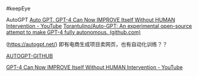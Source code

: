  #keepEye 

AutoGPT [Auto GPT.  GPT-4 Can Now IMPROVE Itself Without HUMAN Intervention - YouTube](https://www.youtube.com/watch?v=LuIJRnMJHbM&ab_channel=AIAndy)
[Torantulino/Auto-GPT: An experimental open-source attempt to make GPT-4 fully autonomous. (github.com)](https://github.com/Torantulino/Auto-GPT)

(https://autogpt.net/)
即有电商生成项目卖网页，也有自动化训练？？



[AUTOGPT-GITHUB](https://github.com/Torantulino/Auto-GPT)

[GPT-4 Can Now IMPROVE Itself Without HUMAN Intervention - YouTube](https://www.youtube.com/watch?v=LuIJRnMJHbM&ab_channel=AIAndy)

